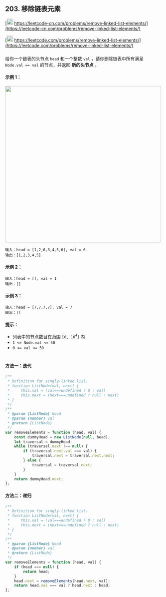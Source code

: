 ## 203. 移除链表元素

[<img src="https://static.leetcode-cn.com/cn-mono-assets/production/assets/logo-dark-cn.c42314a8.svg" height="20" /> https://leetcode-cn.com/problems/remove-linked-list-elements/](https://leetcode-cn.com/problems/remove-linked-list-elements/)

[<img src="https://assets.leetcode.com/static_assets/public/webpack_bundles/images/logo-dark.e99485d9b.svg" height="20"/> https://leetcode.com/problems/remove-linked-list-elements/](https://leetcode.com/problems/remove-linked-list-elements/)

###

给你一个链表的头节点 `head` 和一个整数 `val` ，请你删除链表中所有满足 `Node.val == val` 的节点，并返回 **新的头节点** 。

#### 示例 1：

<img src="https://assets.leetcode.com/uploads/2021/03/06/removelinked-list.jpg" width="500" />

```
输入：head = [1,2,6,3,4,5,6], val = 6
输出：[1,2,3,4,5]
```

#### 示例 2：

```
输入：head = [], val = 1
输出：[]
```

#### 示例 3：

```
输入：head = [7,7,7,7], val = 7
输出：[]
```

#### 提示：

-   列表中的节点数目在范围 `[0, 10`<sup>`4`</sup>`]` 内
-   `1 <= Node.val <= 50`
-   `0 <= val <= 50`

#

#### 方法一：迭代

```js
/**
 * Definition for singly-linked list.
 * function ListNode(val, next) {
 *     this.val = (val===undefined ? 0 : val)
 *     this.next = (next===undefined ? null : next)
 * }
 */
/**
 * @param {ListNode} head
 * @param {number} val
 * @return {ListNode}
 */
var removeElements = function (head, val) {
    const dummyHead = new ListNode(null, head);
    let traversal = dummyHead;
    while (traversal.next !== null) {
        if (traversal.next.val === val) {
            traversal.next = traversal.next.next;
        } else {
            traversal = traversal.next;
        }
    }
    return dummyHead.next;
};
```

#### 方法二：递归

```js
/**
 * Definition for singly-linked list.
 * function ListNode(val, next) {
 *     this.val = (val===undefined ? 0 : val)
 *     this.next = (next===undefined ? null : next)
 * }
 */
/**
 * @param {ListNode} head
 * @param {number} val
 * @return {ListNode}
 */
var removeElements = function (head, val) {
    if (head === null) {
        return head;
    }
    head.next = removeElements(head.next, val);
    return head.val === val ? head.next : head;
};
```
